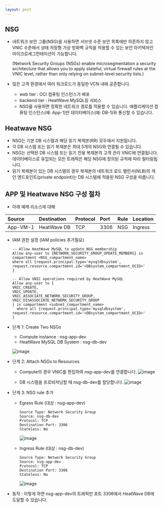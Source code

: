 ```yaml
---
layout: post
---
```


## NSG

- 네트워크 보안 그룹(NSG)을 사용하면 서브넷 수준 보안 목록에만 의존하지 않고 VNIC 수준에서 상태 저장형 가상 방화벽 규칙을 적용할 수 있는 보안 아키텍처인 마이크로세그먼테이션이 가능합니다.

  (Network Security Groups (NSGs) enable microsegmentation a security architecture that allows you to apply stateful, virtual firewall rules at the VNIC level, rather than only relying on subnet-level security lists.)

- 많은 고객 환경에서 여러 워크로드가 동일한 VCN 내에 공존합니다.
  - web tier : OCI 컴퓨팅 인스턴스가 배포
  - backend tier : HeatWave MySQL등 서비스
  * NSG를 사용하면 정확한 네트워크 경로를 적용할 수 있습니다. 애플리케이션 컴퓨팅 인스턴스(예: App-1)만 데이터베이스(예: DB-1)와 통신할 수 있습니다.

## Heatwave NSG 

- NSG는 기본 DB 시스템과 해당 읽기 복제본(RR) 모두에서 지원됩니다.
- 각 DB 시스템 또는 읽기 복제본은 최대 5개의 NSG와 연결될 수 있습니다.
- NSG는 선택된 DB 시스템 또는 읽기 전용 복제본의 고객 관리 VNIC에 연결됩니다. 데이터베이스로 유입되는 모든 트래픽은 해당 NSG에 정의된 규칙에 따라 필터링됩니다.
- 읽기 복제본이 있는 DB 시스템의 경우 복제본의 네트워크 로드 밸런서(NLB)의 개인 엔드포인트(private endpoint)는 DB 시스템에 적용된 NSG 구성을 따릅니다.

## APP 및 Heatwave NSG 구성 절차

- 아래 예제 리소스에 대해
  
 | Source	    | Destination	| Protocol	 | Port	 | Rule   | Location  |
 |:---|:---|:---|:---|:---|:---          |
 | App-VM-1	  | HeatWave DB |	TCP  	     | 3306  | NSG    | Ingress   |  

- IAM 권한 설정 (IAM policies 추가필요)
  ```
  -- Allow HeatWave MySQL to update NSG membership 
  Allow any-user to {NETWORK_SECURITY_GROUP_UPDATE_MEMBERS} in compartment <NSG_compartment_name>
  where all {request.principal.type='mysqldbsystem', request.resource.compartment.id='<DBsystem_compartment_OCID>'
  }

  -- Allow VNIC operations required by HeatWave MySQL
  Allow any-user to {
  VNIC_CREATE,
  VNIC_UPDATE,
  VNIC_ASSOCIATE_NETWORK_SECURITY_GROUP,
  VNIC_DISASSOCIATE_NETWORK_SECURITY_GROUP
  } in compartment <subnet_compartment_name> 
    where all {request.principal.type='mysqldbsystem', request.resource.compartment.id='<DBsystem_compartment_OCID>'
  }
  ```

- 단계 1: Create Two NSGs
  - Compute instance : nsg-app-dev
  - HeatWave MySQL DB System : nsg-db-dev

  ![image](https://github.com/user-attachments/assets/0b2f8696-34e2-400b-a181-b4bdd82c4c34)

- 단계 2: Attach NSGs to Resources
  - Compute의 경우 VNIC를 편집하여 nsg-app-dev를 연결합니다.
  ![image](https://github.com/user-attachments/assets/2d1a5575-90f0-43e5-b80a-dccd62e805db)

  - DB 시스템을 프로비저닝할 때 nsg-db-dev를 할당합니다.
  ![image](https://github.com/user-attachments/assets/037b56ee-1108-4f12-8fa8-34c944e1b854)

- 단계 3: NSG rule 추가
  - Egress Rule (대상 : nsg-app-dev)
    ```
    Source Type: Network Security Group
    Source: nsg-db-dev
    Protocol: TCP
    Destination Port: 3306
    Stateless: No
    ```
    ![image](https://github.com/user-attachments/assets/7ab044fc-ce40-437e-b507-3bdd108edce1)

  - Ingress Rule (대상 : nsg-db-dev)
    ```
    Source Type: Network Security Group
    Source: nsg-app-dev
    Protocol: TCP
    Destination Port: 3306
    Stateless: No 
    ```
    ![image](https://github.com/user-attachments/assets/8e7c794a-1499-4495-b761-3d8d3c752e1e)

- 동작 : 이렇게 하면 nsg-app-dev의 트래픽만 포트 3306에서 HeatWave DB에 도달할 수 있습니다.
 
```
```
